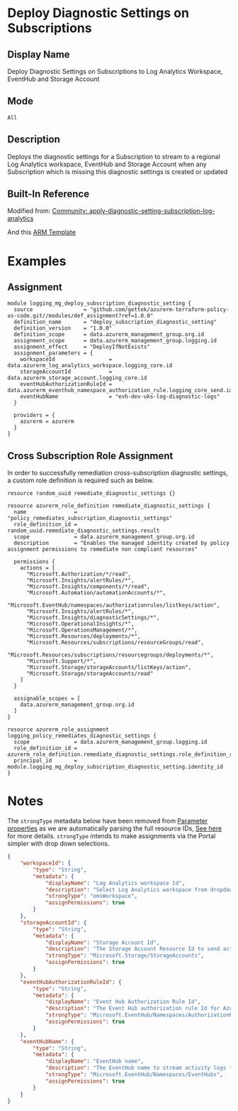 # Deploy Diagnostic Settings on Subscriptions

## Display Name

Deploy Diagnostic Settings on Subscriptions to Log Analytics Workspace, EventHub and Storage Account

## Mode

`All`

## Description

Deploys the diagnostic settings for a Subscription to stream to a regional Log Analytics workspace, EventHub and Storage Account when any Subscription which is missing this diagnostic settings is created or updated

## Built-In Reference

Modified from: [Community: apply-diagnostic-setting-subscription-log-analytics](https://github.com/Azure/Community-Policy/tree/master/Policies/Monitoring/apply-diagnostic-setting-subscription-log-analytics)

And this [ARM Template](https://docs.microsoft.com/en-us/azure/azure-monitor/samples/resource-manager-diagnostic-settings#diagnostic-setting-for-activity-log)

# Examples

## Assignment
```hcl
module logging_mg_deploy_subscription_diagnostic_setting {
  source                = "github.com/gettek/azurerm-terraform-policy-as-code.git//modules/def_assignment?ref=1.0.0"
  definition_name       = "deploy_subscription_diagnostic_setting"
  definition_version    = "1.0.0"
  definition_scope      = data.azurerm_management_group.org.id
  assignment_scope      = data.azurerm_management_group.logging.id
  assignment_effect     = "DeployIfNotExists"
  assignment_parameters = {
    workspaceId                 = data.azurerm_log_analytics_workspace.logging_core.id
    storageAccountId            = data.azurerm_storage_account.logging_core.id
    eventHubAuthorizationRuleId = data.azurerm_eventhub_namespace_authorization_rule.logging_core_send.id
    eventHubName                = "evh-dev-uks-log-diagnostic-logs"
  }

  providers = {
    azurerm = azurerm
  }
}
```

## Cross Subscription Role Assignment

In order to successfully remediation cross-subscription diagnostic settings, a custom role definition is required such as below.

```hcl
resource random_uuid remediate_diagnostic_settings {}

resource azurerm_role_definition remediate_diagnostic_settings {
  name               = "policy_remediates_subscription_diagnostic_settings"
  role_definition_id = random_uuid.remediate_diagnostic_settings.result
  scope              = data.azurerm_management_group.org.id
  description        = "Enables the managed identity created by policy assignment permissions to remediate non compliant resources"

  permissions {
    actions = [
      "Microsoft.Authorization/*/read",
      "Microsoft.Insights/alertRules/*",
      "Microsoft.Insights/components/*/read",
      "Microsoft.Automation/automationAccounts/*",
      "Microsoft.EventHub/namespaces/authorizationrules/listkeys/action",
      "Microsoft.Insights/alertRules/*",
      "Microsoft.Insights/diagnosticSettings/*",
      "Microsoft.OperationalInsights/*",
      "Microsoft.OperationsManagement/*",
      "Microsoft.Resources/deployments/*",
      "Microsoft.Resources/subscriptions/resourceGroups/read",
      "Microsoft.Resources/subscriptions/resourcegroups/deployments/*",
      "Microsoft.Support/*",
      "Microsoft.Storage/storageAccounts/listKeys/action",
      "Microsoft.Storage/storageAccounts/read"
    ]
  }

  assignable_scopes = [
    data.azurerm_management_group.org.id
  ]
}

resource azurerm_role_assignment logging_policy_remediates_diagnostic_settings {
  scope              = data.azurerm_management_group.logging.id
  role_definition_id = azurerm_role_definition.remediate_diagnostic_settings.role_definition_resource_id
  principal_id       = module.logging_mg_deploy_subscription_diagnostic_setting.identity_id
}
```

# Notes

The `strongType` metadata below have been removed from [Parameter properties](https://docs.microsoft.com/en-us/azure/governance/policy/concepts/definition-structure#parameter-properties) as we are automatically parsing the full resource IDs, [See here](https://github.com/terraform-providers/terraform-provider-azurerm/issues/5462) for more details. `strongType` intends to make assignments via the Portal simpler with drop down selections.

```json
{
    "workspaceId": {
        "type": "String",
        "metadata": {
            "displayName": "Log Analytics workspace Id",
            "description": "Select Log Analytics workspace from dropdown list. If this workspace is outside of the scope of the assignment you must manually grant 'Log Analytics Contributor' permissions (or similar) to the policy assignment's principal ID.",
            "strongType": "omsWorkspace",
            "assignPermissions": true
        }
    },
    "storageAccountId": {
        "type": "String",
        "metadata": {
            "displayName": "Storage Account Id",
            "description": "The Storage Account Resource Id to send activity logs",
            "strongType": "Microsoft.Storage/StorageAccounts",
            "assignPermissions": true
        }
    },
    "eventHubAuthorizationRuleId": {
        "type": "String",
        "metadata": {
            "displayName": "Event Hub Authorization Rule Id",
            "description": "The Event Hub authorization rule Id for Azure Diagnostics. The authorization rule needs to be at Event Hub namespace level. e.g. /subscriptions/{subscription Id}/resourceGroups/{resource group}/providers/Microsoft.EventHub/namespaces/{Event Hub namespace}/authorizationrules/{authorization rule}",
            "strongType": "Microsoft.EventHub/Namespaces/AuthorizationRules",
            "assignPermissions": true
        }
    },
    "eventHubName": {
        "type": "String",
        "metadata": {
            "displayName": "EventHub name",
            "description": "The EventHub name to stream activity logs to",
            "strongType": "Microsoft.EventHub/Namespaces/EventHubs",
            "assignPermissions": true
        }
    }
}
```